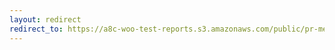```yaml
---
layout: redirect
redirect_to: https://a8c-woo-test-reports.s3.amazonaws.com/public/pr-merge/39935/api/index.html
---
```

